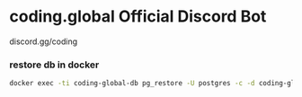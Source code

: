 # coding.global Official Discord Bot

discord.gg/coding

### restore db in docker

```sh
docker exec -ti coding-global-db pg_restore -U postgres -c -d coding-global-db /backups/daily/coding-global-db-latest.sql.gz
```
